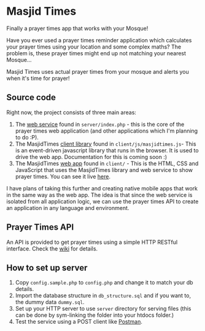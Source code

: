 Masjid Times
============

Finally a prayer times app that works with your Mosque!

Have you ever used a prayer times reminder application which calculates your prayer times using your location and some complex maths? The problem is, these prayer times might end up not matching your nearest Mosque...

Masjid Times uses actual prayer times from your mosque and alerts you when it's time for prayer!

Source code
-----------
Right now, the project consists of three main areas:

1. The [web service](https://github.com/meltuhamy/masjid-times/blob/master/server/index.php) found in ```server/index.php``` - this is the core of the prayer times web application (and other applications which I'm planning to do :P).
2. The MasjidTimes [client library](https://github.com/meltuhamy/masjid-times/blob/master/client/js/masjidtimes.js) found in ```client/js/masjidtimes.js```- This is an event-driven javascript library that runs in the browser. It is used to drive the web app. Documentation for this is coming soon :)
3. The MasjidTimes [web app](https://github.com/meltuhamy/masjid-times/tree/master/client) found in ```client/``` - This is the HTML, CSS and JavaScript that uses the MasjidTimes library and web service to show prayer times. You can see it live [here](http://meltuhamy.com/masjid-times).

I have plans of taking this further and creating native mobile apps that work in the same way as the web app. The idea is that since the web service is isolated from all application logic, we can use the prayer times API to create an application in any language and environment.

Prayer Times API
----------------
An API is provided to get prayer times using a simple HTTP RESTful interface. Check the [wiki](https://github.com/meltuhamy/masjid-times/wiki/Prayer-Times-API) for details.


How to set up server
--------------------
1. Copy ```config.sample.php``` to ```config.php``` and change it to match your db details.
2. Import the database structure in ```db_structure.sql``` and if you want to, the dummy data ```dummy.sql```.
3. Set up your HTTP server to use ```server``` directory for serving files (this can be done by sym-linking the folder into your htdocs folder.)
4. Test the service using a POST client like [Postman](https://chrome.google.com/webstore/detail/postman-rest-client/fdmmgilgnpjigdojojpjoooidkmcomcm?utm_source=chrome-ntp-icon).

